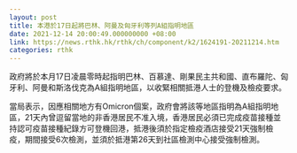 ```yaml
---
layout: post
title: 本港於17日起將巴林、阿曼及匈牙利等列A組指明地區
date: 2021-12-14 20:00:49.000000000 +08:00
link: https://news.rthk.hk/rthk/ch/component/k2/1624191-20211214.htm
categories: rthk
---
```


政府將於本月17日凌晨零時起指明巴林、百慕達、剛果民主共和國、直布羅陀、匈牙利、阿曼和斯洛伐克為A組指明地區，以收緊相關抵港人士的登機及檢疫要求。
 
當局表示，因應相關地方有Omicron個案，政府會將該等地區指明為A組指明地區，21天內曾逗留當地的非香港居民不准入境，香港居民必須已完成疫苗接種並持認可疫苗接種紀錄方可登機回港，抵港後須於指定檢疫酒店接受21天強制檢疫，期間接受6次檢測，並須於抵港第26天到社區檢測中心接受強制檢測。
